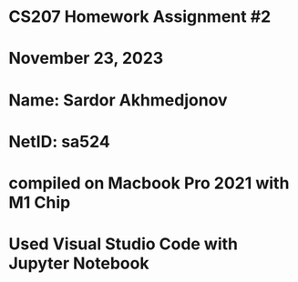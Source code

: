 # CS207 Homework Assignment #2
# November 23, 2023
# Name: Sardor Akhmedjonov
# NetID: sa524
# compiled on Macbook Pro 2021 with M1 Chip
# Used Visual Studio Code with Jupyter Notebook

